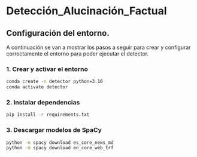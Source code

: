# Detección_Alucinación_Factual

## Configuración del entorno.

A continuación se van a mostrar los pasos a seguir para crear y configurar correctamente el entorno para poder ejecutar el detector.

### 1. Crear y activar el entorno

```bash
conda create -n detector python=3.10
conda activate detector
```

### 2. Instalar dependencias

```bash
pip install -r requirements.txt
```

### 3. Descargar modelos de SpaCy

```bash
python -m spacy download es_core_news_md
python -m spacy download en_core_web_trf
```



